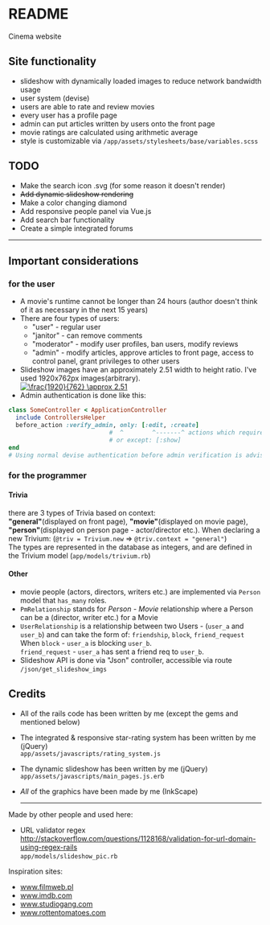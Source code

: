 # README

Cinema website

## Site functionality

* slideshow with dynamically loaded images to reduce network bandwidth usage
* user system (devise)
* users are able to rate and review movies
* every user has a profile page
* admin can put articles written by users onto the front page
* movie ratings are calculated using arithmetic average
* style is customizable via `/app/assets/stylesheets/base/variables.scss`

## TODO

* Make the search icon .svg (for some reason it doesn't render)
* ~~Add dynamic slideshow rendering~~
* Make a color changing diamond
* Add responsive people panel via <span>Vue</span>.js
* Add search bar functionality
* Create a simple integrated forums

---
## Important considerations

### for the user

* A movie's runtime cannot be longer than 24 hours (author doesn't think of it as necessary in the next 15 years)
* There are four types of users:  
    * "user" - regular user
    * "janitor" - can remove comments
    * "moderator" - modify user profiles, ban users, modify reviews
    * "admin" - modify articles, approve articles to front page, access to control panel, grant privileges to other users
* Slideshow images have an approximately 2.51 width to height ratio. I've used 1920x762px images(arbitrary).  
<a href="https://www.codecogs.com/eqnedit.php?latex=\frac{1920}{762}&space;\approx&space;2.51" target="_blank"><img src="https://latex.codecogs.com/gif.latex?\frac{1920}{762}&space;\approx&space;2.51" title="\frac{1920}{762} \approx 2.51" /></a>
* Admin authentication is done like this:
~~~ruby
class SomeController < ApplicationController
  include ControllersHelper
  before_action :verify_admin, only: [:edit, :create]
                            #  ^        ^-------^ actions which require verification
                            # or except: [:show]
end
# Using normal devise authentication before admin verification is advisable.
~~~

### for the programmer

#### Trivia
there are 3 types of Trivia based on context:   
**"general"**(displayed on front page), **"movie"**(displayed on movie page),
**"person"**(displayed on person page - actor/director etc.).
When declaring a new Trivium: (`@triv = Trivium.new` => `@triv.context = "general"`)  
The types are represented in the database as integers, and are defined in the Trivium model (`app/models/trivium.rb`)

#### Other
* movie people (actors, directors, writers etc.) are implemented via `Person` model that `has_many` roles.
* `PmRelationship` stands for *Person - Movie* relationship where a Person can be a (director, writer etc.) for a Movie  
* `UserRelationship` is a relationship between two Users - (`user_a` and `user_b`) and can take the form of: `friendship`, `block`, `friend_request`  
   When `block` - `user_a` is blocking `user_b`.   
   `friend_request` - `user_a` has sent a friend req to `user_b`.  
* Slideshow API is done via "Json" controller, accessible via route `/json/get_slideshow_imgs`

## Credits 
* All of the rails code has been written by me (except the gems and mentioned below)
* The integrated & responsive star-rating system has been written by me (jQuery)  
    `app/assets/javascripts/rating_system.js`
* The dynamic slideshow has been written by me (jQuery)  
    `app/assets/javascripts/main_pages.js.erb`
* _All_ of the graphics have been made by me (InkScape)

    ---
Made by other people and used here:
* URL validator regex http://stackoverflow.com/questions/1128168/validation-for-url-domain-using-regex-rails  
    `app/models/slideshow_pic.rb`

Inspiration sites:
* www.filmweb.pl
* www.imdb.com
* www.studiogang.com
* www.rottentomatoes.com
